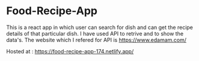 # Food-Recipe-App

This is a react app in which user can search for dish and can get the recipe details of that particular dish. I have used API to retrive and to show the data's.
The website which I refered for API is https://www.edamam.com/ 


Hosted at : https://food-recipe-app-174.netlify.app/
